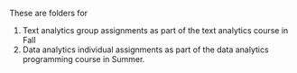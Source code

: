 These are folders for
1. Text analytics group assignments as part of the text analytics course in Fall
2. Data analytics individual assignments as part of the data analytics programming course in Summer. 
